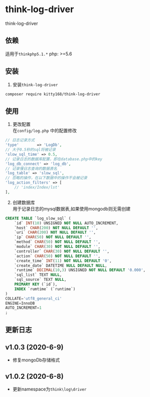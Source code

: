 # think-log-driver
think-log-driver

## 依赖
适用于`thinkphp5.1.*`
php: >=5.6

## 安装 
1. 安装`think-log-driver`
```sh
composer require kitty168/think-log-driver
```

## 使用
1. 更改配置  
在`config/log.php` 中的配置修改
```php
// 日志记录方式
'type'        => 'LogDb',
// 大于0.5秒的sql将被记录
'slow_sql_time' => 0.5,
// 记录日志的数据库配置，即在database.php中的key
'log_db_connect' => 'log_db',
// 记录慢日志查询的数据表名
'log_table' => 'slow_sql',
// 忽略的操作，在以下数据中的操作不会被记录
'log_action_filters' => [
    // 'index/Index/lst'
],
```

2. 创建数据库  
用于记录日志的mysql数据表,如果使用mongodb则无需创建
```sql
CREATE TABLE `log_slow_sql` (
	`id` INT(10) UNSIGNED NOT NULL AUTO_INCREMENT,
	`host` CHAR(200) NOT NULL DEFAULT '',
	`uri` CHAR(200) NOT NULL DEFAULT '',
	`ip` CHAR(50) NOT NULL DEFAULT '',
	`method` CHAR(50) NOT NULL DEFAULT '',
	`module` CHAR(30) NOT NULL DEFAULT '',
	`controller` CHAR(30) NOT NULL DEFAULT '',
	`action` CHAR(50) NOT NULL DEFAULT '',
	`create_time` INT(11) NOT NULL DEFAULT '0',
	`create_date` DATETIME NULL DEFAULT NULL,
	`runtime` DECIMAL(10,3) UNSIGNED NOT NULL DEFAULT '0.000',
	`sql_list` TEXT NULL,
	`sql_source` TEXT NULL,
	PRIMARY KEY (`id`),
	INDEX `rumtime` (`runtime`)
)
COLLATE='utf8_general_ci'
ENGINE=InnoDB
AUTO_INCREMENT=1
;
```

## 更新日志
v1.0.3 (2020-6-9)
---
+ 修复mongoDb存储格式

v1.0.2 (2020-6-8)
---
+ 更新namespace为`think\log\driver`
